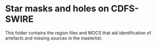 # Star masks and holes on CDFS-SWIRE

This folder contains the region files and MOCS that aid identification of artefacts and
missing sources in the masterlist.


